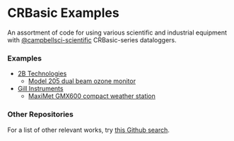 CRBasic Examples
================

An assortment of code for using various scientific and industrial equipment with
[@campbellsci-scientific](https://github.com/campbell-scientific) CRBasic-series
dataloggers. 

### Examples

* [2B Technologies](2btechnologies/)
    * [Model 205 dual beam ozone monitor](2btechnologies/model205/)
* [Gill Instruments](gillinstruments/)
    * [MaxiMet GMX600 compact weather station](gillinstruments/maximet-gmx600/)


### Other Repositories

For a list of other relevant works, try [this Github search](https://github.com/search?utf8=%E2%9C%93&q=topic%3Acrbasic+user%3Apatricktokeeffe+org%3Awsular&type=Repositories).
